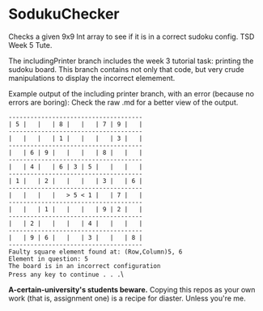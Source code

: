# SodukuChecker
Checks a given 9x9 Int array to see if it is in a correct sudoku config. TSD Week 5 Tute.

The includingPrinter branch includes the week 3 tutorial task: printing the sudoku board.
This branch contains not only that code, but very crude manipulations to display the incorrect elemement.

Example output of the including printer branch, with an error (because no errors are boring):
Check the raw .md for a better view of the output.

`-------------------------------------`\
`| 5 |   |   | 8 |   |   | 7 | 9 |   |`\
`-------------------------------------`\
`|   |   |   | 1 |   |   |   | 3 |   |`\
`-------------------------------------`\
`|   | 6 | 9 |   |   |   | 8 |   |   |`\
`-------------------------------------`\
`|   | 4 |   | 6 | 3 | 5 |   |   |   |`\
`-------------------------------------`\
`| 1 |   | 2 |   |   |   | 3 |   | 6 |`\
`-------------------------------------`\
`|   |   |   |   > 5 < 1 |   | 7 |   |`\
`-------------------------------------`\
`|   |   | 1 |   |   |   | 9 | 2 |   |`\
`-------------------------------------`\
`|   | 2 |   |   |   | 4 |   |   |   |`\
`-------------------------------------`\
`|   | 9 | 6 |   |   | 3 |   |   | 8 |`\
`-------------------------------------`\
`Faulty square element found at: (Row,Column)5, 6`\
`Element in question: 5`\
`The board is in an incorrect configuration`\
`Press any key to continue . . .`\


**A-certain-university's students beware.**
Copying this repos as your own work (that is, assignment one) is a recipe for diaster. Unless you're me.

